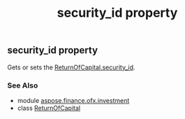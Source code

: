 ﻿---
title: security_id property
second_title: Aspose.Finance for Python via .NET API References
description: 
type: docs
weight: 70
url: /python-net/aspose.finance.ofx.investment/returnofcapital/security_id/
is_root: false
---

## security_id property


Gets or sets the [ReturnOfCapital.security_id](/finance/python-net/aspose.finance.ofx.investment/returnofcapital#security_id).

### See Also
* module [aspose.finance.ofx.investment](../../)
* class [ReturnOfCapital](/finance/python-net/aspose.finance.ofx.investment/returnofcapital)
